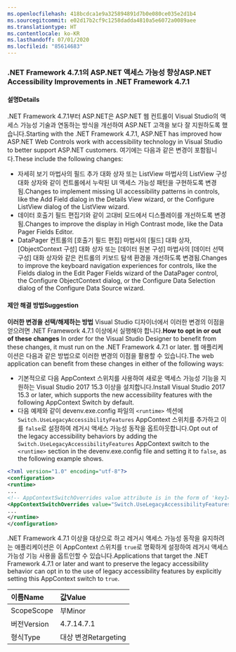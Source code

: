 ```yaml
---
ms.openlocfilehash: 418bcdca1e9a325894891d7b0e080ce035e2d1b4
ms.sourcegitcommit: e02d17b2cf9c1258dadda4810a5e6072a0089aee
ms.translationtype: HT
ms.contentlocale: ko-KR
ms.lasthandoff: 07/01/2020
ms.locfileid: "85614683"
---
```

### <a name="aspnet-accessibility-improvements-in-net-framework-471"></a><span data-ttu-id="7d89d-101">.NET Framework 4.7.1의 ASP.NET 액세스 가능성 향상</span><span class="sxs-lookup"><span data-stu-id="7d89d-101">ASP.NET Accessibility Improvements in .NET Framework 4.7.1</span></span>

#### <a name="details"></a><span data-ttu-id="7d89d-102">설명</span><span class="sxs-lookup"><span data-stu-id="7d89d-102">Details</span></span>

<span data-ttu-id="7d89d-103">.NET Framework 4.7.1부터 ASP.NET은 ASP.NET 웹 컨트롤이 Visual Studio의 액세스 가능성 기술과 연동하는 방식을 개선하여 ASP.NET 고객을 보다 잘 지원하도록 했습니다.</span><span class="sxs-lookup"><span data-stu-id="7d89d-103">Starting with the .NET Framework 4.7.1, ASP.NET has improved how ASP.NET Web Controls work with accessibility technology in Visual Studio to better support ASP.NET customers.</span></span>  <span data-ttu-id="7d89d-104">여기에는 다음과 같은 변경이 포함됩니다.</span><span class="sxs-lookup"><span data-stu-id="7d89d-104">These include the following changes:</span></span>

- <span data-ttu-id="7d89d-105">자세히 보기 마법사의 필드 추가 대화 상자 또는 ListView 마법사의 ListView 구성 대화 상자와 같이 컨트롤에서 누락된 UI 액세스 가능성 패턴을 구현하도록 변경됨.</span><span class="sxs-lookup"><span data-stu-id="7d89d-105">Changes to implement missing UI accessibility patterns in controls, like the Add Field dialog in the Details View wizard, or the Configure ListView dialog of the ListView wizard.</span></span>
- <span data-ttu-id="7d89d-106">데이터 호출기 필드 편집기와 같이 고대비 모드에서 디스플레이를 개선하도록 변경됨.</span><span class="sxs-lookup"><span data-stu-id="7d89d-106">Changes to improve the display in High Contrast mode, like the Data Pager Fields Editor.</span></span>
- <span data-ttu-id="7d89d-107">DataPager 컨트롤의 [호출기 필드 편집] 마법사의 [필드] 대화 상자, [ObjectContext 구성] 대화 상자 또는 [데이터 원본 구성] 마법사의 [데이터 선택 구성] 대화 상자와 같은 컨트롤의 키보드 탐색 환경을 개선하도록 변경됨.</span><span class="sxs-lookup"><span data-stu-id="7d89d-107">Changes to improve the keyboard navigation experiences for controls, like the Fields dialog in the Edit Pager Fields wizard of the DataPager control, the Configure ObjectContext dialog, or the Configure Data Selection dialog of the Configure Data Source wizard.</span></span>

#### <a name="suggestion"></a><span data-ttu-id="7d89d-108">제안 해결 방법</span><span class="sxs-lookup"><span data-stu-id="7d89d-108">Suggestion</span></span>

<span data-ttu-id="7d89d-109">**이러한 변경을 선택/해제하는 방법** Visual Studio 디자이너에서 이러한 변경의 이점을 얻으려면 .NET Framework 4.7.1 이상에서 실행해야 합니다.</span><span class="sxs-lookup"><span data-stu-id="7d89d-109">**How to opt in or out of these changes** In order for the Visual Studio Designer to benefit from these changes, it must run on the .NET Framework 4.7.1 or later.</span></span> <span data-ttu-id="7d89d-110">웹 애플리케이션은 다음과 같은 방법으로 이러한 변경의 이점을 활용할 수 있습니다.</span><span class="sxs-lookup"><span data-stu-id="7d89d-110">The web application can benefit from these changes in either of the following ways:</span></span>

- <span data-ttu-id="7d89d-111">기본적으로 다음 AppContext 스위치를 사용하여 새로운 액세스 가능성 기능을 지원하는 Visual Studio 2017 15.3 이상을 설치합니다.</span><span class="sxs-lookup"><span data-stu-id="7d89d-111">Install Visual Studio 2017 15.3 or later, which supports the new accessibility features with the following AppContext Switch by default.</span></span>
- <span data-ttu-id="7d89d-112">다음 예제와 같이 devenv.exe.config 파일의 `<runtime>` 섹션에 `Switch.UseLegacyAccessibilityFeatures` AppContext 스위치를 추가하고 이를 `false`로 설정하여 레거시 액세스 가능성 동작을 옵트아웃합니다.</span><span class="sxs-lookup"><span data-stu-id="7d89d-112">Opt out of the legacy accessibility behaviors by adding the `Switch.UseLegacyAccessibilityFeatures` AppContext switch to the `<runtime>` section in the devenv.exe.config file and setting it to `false`, as the following example shows.</span></span>

```xml
<?xml version="1.0" encoding="utf-8"?>
<configuration>
<runtime>
...
<!-- AppContextSwitchOverrides value attribute is in the form of 'key1=true/false;key2=true/false'  -->
<AppContextSwitchOverrides value="Switch.UseLegacyAccessibilityFeatures=false" />
...
</runtime>
</configuration>
```

<span data-ttu-id="7d89d-113">.NET Framework 4.7.1 이상을 대상으로 하고 레거시 액세스 가능성 동작을 유지하려는 애플리케이션은 이 AppContext 스위치를 `true`로 명확하게 설정하여 레거시 액세스 가능성 기능 사용을 옵트인할 수 있습니다.</span><span class="sxs-lookup"><span data-stu-id="7d89d-113">Applications that target the .NET Framework 4.7.1 or later and want to preserve the legacy accessibility behavior can opt in to the use of legacy accessibility features by explicitly setting this AppContext switch to `true`.</span></span>

| <span data-ttu-id="7d89d-114">이름</span><span class="sxs-lookup"><span data-stu-id="7d89d-114">Name</span></span>    | <span data-ttu-id="7d89d-115">값</span><span class="sxs-lookup"><span data-stu-id="7d89d-115">Value</span></span>       |
|:--------|:------------|
| <span data-ttu-id="7d89d-116">Scope</span><span class="sxs-lookup"><span data-stu-id="7d89d-116">Scope</span></span>   | <span data-ttu-id="7d89d-117">부</span><span class="sxs-lookup"><span data-stu-id="7d89d-117">Minor</span></span>       |
| <span data-ttu-id="7d89d-118">버전</span><span class="sxs-lookup"><span data-stu-id="7d89d-118">Version</span></span> | <span data-ttu-id="7d89d-119">4.7.1</span><span class="sxs-lookup"><span data-stu-id="7d89d-119">4.7.1</span></span>       |
| <span data-ttu-id="7d89d-120">형식</span><span class="sxs-lookup"><span data-stu-id="7d89d-120">Type</span></span>    | <span data-ttu-id="7d89d-121">대상 변경</span><span class="sxs-lookup"><span data-stu-id="7d89d-121">Retargeting</span></span> |

